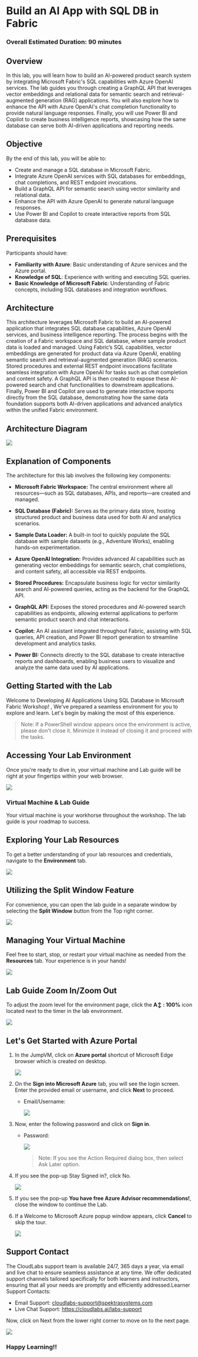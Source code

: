 # Build an AI App with SQL DB in Fabric
 
### Overall Estimated Duration: 90 minutes
 
## Overview
 
In this lab, you will learn how to build an AI-powered product search system by integrating Microsoft Fabric's SQL capabilities with Azure OpenAI services. The lab guides you through creating a GraphQL API that leverages vector embeddings and relational data for semantic search and retrieval-augmented generation (RAG) applications. You will also explore how to enhance the API with Azure OpenAI's chat completion functionality to provide natural language responses. Finally, you will use Power BI and Copilot to create business intelligence reports, showcasing how the same database can serve both AI-driven applications and reporting needs.
 
## Objective
 
By the end of this lab, you will be able to:

- Create and manage a SQL database in Microsoft Fabric.
- Integrate Azure OpenAI services with SQL databases for embeddings, chat completions, and REST endpoint invocations.
- Build a GraphQL API for semantic search using vector similarity and relational data.
- Enhance the API with Azure OpenAI to generate natural language responses.
- Use Power BI and Copilot to create interactive reports from SQL database data.
 
## Prerequisites
 
Participants should have:

- **Familiarity with Azure**: Basic understanding of Azure services and the Azure portal.
- **Knowledge of SQL**: Experience with writing and executing SQL queries.
- **Basic Knowledge of Microsoft Fabric**: Understanding of Fabric concepts, including SQL databases and integration workflows.

## Architecture

This architecture leverages Microsoft Fabric to build an AI-powered application that integrates SQL database capabilities, Azure OpenAI services, and business intelligence reporting. The process begins with the creation of a Fabric workspace and SQL database, where sample product data is loaded and managed. Using Fabric’s SQL capabilities, vector embeddings are generated for product data via Azure OpenAI, enabling semantic search and retrieval-augmented generation (RAG) scenarios. Stored procedures and external REST endpoint invocations facilitate seamless integration with Azure OpenAI for tasks such as chat completion and content safety. A GraphQL API is then created to expose these AI-powered search and chat functionalities to downstream applications. Finally, Power BI and Copilot are used to generate interactive reports directly from the SQL database, demonstrating how the same data foundation supports both AI-driven applications and advanced analytics within the unified Fabric environment.

## Architecture Diagram

![](../images/)

## Explanation of Components
 
The architecture for this lab involves the following key components:

- **Microsoft Fabric Workspace:** The central environment where all resources—such as SQL databases, APIs, and reports—are created and managed.

- **SQL Database (Fabric):** Serves as the primary data store, hosting structured product and business data used for both AI and analytics scenarios.

- **Sample Data Loader:** A built-in tool to quickly populate the SQL database with sample datasets (e.g., Adventure Works), enabling hands-on experimentation.

- **Azure OpenAI Integration:** Provides advanced AI capabilities such as generating vector embeddings for semantic search, chat completions, and content safety, all accessible via REST endpoints.

- **Stored Procedures:** Encapsulate business logic for vector similarity search and AI-powered queries, acting as the backend for the GraphQL API.

- **GraphQL API:** Exposes the stored procedures and AI-powered search capabilities as endpoints, allowing external applications to perform semantic product search and chat interactions.

- **Copilot:** An AI assistant integrated throughout Fabric, assisting with SQL queries, API creation, and Power BI report generation to streamline development and analytics tasks.

- **Power BI:** Connects directly to the SQL database to create interactive reports and dashboards, enabling business users to visualize and analyze the same data used by AI applications.

## Getting Started with the Lab
Welcome to Developing AI Applications Using SQL Database in Microsoft Fabric Workshop! , We've prepared a seamless environment for you to explore and learn. Let's begin by making the most of this experience.

> Note: If a PowerShell window appears once the environment is active, please don't close it. Minimize it instead of closing it and proceed with the tasks.

## Accessing Your Lab Environment

Once you're ready to dive in, your virtual machine and Lab guide will be right at your fingertips within your web browser.

![](../images/png5.png)

### Virtual Machine & Lab Guide

Your virtual machine is your workhorse throughout the workshop. The lab guide is your roadmap to success.

## Exploring Your Lab Resources

To get a better understanding of your lab resources and credentials, navigate to the **Environment** tab.

![](../images/png2.png)

## Utilizing the Split Window Feature

For convenience, you can open the lab guide in a separate window by selecting the **Split Window** button from the Top right corner.

![](../images/png3.png)

## Managing Your Virtual Machine

Feel free to start, stop, or restart your virtual machine as needed from the **Resources** tab. Your experience is in your hands!

![](../images/png4.png)

##  Lab Guide Zoom In/Zoom Out

To adjust the zoom level for the environment page, click the **A↕ : 100%** icon located next to the timer in the lab environment.

![](../images/labzoom-1.png)

## Let's Get Started with Azure Portal

1. In the JumpVM, click on **Azure portal** shortcut of Microsoft Edge browser which is created on desktop.

    ![](../images/open-azure-portal.png)

1. On the **Sign into Microsoft Azure** tab, you will see the login screen. Enter the provided email or username, and click **Next** to proceed.

    - Email/Username: <inject key="AzureAdUserEmail"></inject>

        ![](../images/image-006.png)

1. Now, enter the following password and click on **Sign in**.

    - Password: <inject key="AzureAdUserPassword"></inject> 

        ![](../images/image-005.png)

        > Note: If you see the Action Required dialog box, then select Ask Later option.

1. If you see the pop-up Stay Signed in?, click No.

    ![](../images/Sign-in-no.png)

1. If you see the pop-up **You have free Azure Advisor recommendations!**, close the window to continue the Lab.

1. If a Welcome to Microsoft Azure popup window appears, click **Cancel** to skip the tour.

    ![](../images/Azure-cancel-tour.png)

## Support Contact

The CloudLabs support team is available 24/7, 365 days a year, via email and live chat to ensure seamless assistance at any time. We offer dedicated support channels tailored specifically for both learners and instructors, ensuring that all your needs are promptly and efficiently addressed.Learner Support Contacts:

  - Email Support: cloudlabs-support@spektrasystems.com    
  - Live Chat Support: https://cloudlabs.ai/labs-support

Now, click on Next from the lower right corner to move on to the next page.

![](../images/next-page.png)

### Happy Learning!!
